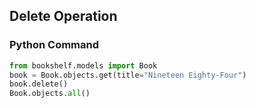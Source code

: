 ## Delete Operation

### Python Command

```python
from bookshelf.models import Book
book = Book.objects.get(title="Nineteen Eighty-Four")
book.delete()
Book.objects.all()
